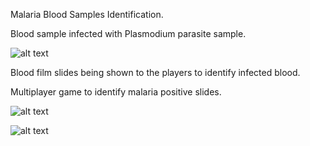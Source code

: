 Malaria Blood Samples Identification.

Blood sample infected with Plasmodium parasite sample.

![alt text](https://i.ibb.co/9HxcB2K/Embedded-Image.jpg)

Blood film slides being shown to the players to identify infected blood.

Multiplayer game to identify malaria positive slides.

![alt text](https://i.ibb.co/sJZNVc1/Embedded-Image.png)


![alt text](https://i.ibb.co/VNyLCM7/Embedded-Image-1.png)





